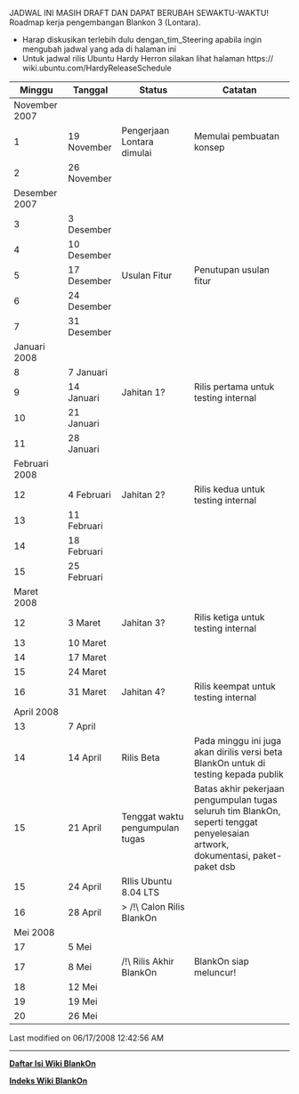 JADWAL INI MASIH DRAFT DAN DAPAT BERUBAH SEWAKTU-WAKTU!
Roadmap kerja pengembangan Blankon 3 (Lontara).
   * Harap diskusikan terlebih dulu dengan_tim_Steering apabila ingin
      mengubah jadwal yang ada di halaman ini
   * Untuk jadwal rilis Ubuntu Hardy Herron silakan lihat halaman https://
      wiki.ubuntu.com/HardyReleaseSchedule

|Minggu |Tanggal |Status |Catatan |
|------------------|------------------|------------------|------------------|
|November 2007||||
|1|19 November |Pengerjaan Lontara dimulai |Memulai pembuatan konsep|
|2|26 November |||
|Desember 2007||||
|3|3 Desember |||
|4|10 Desember |||
|5|17 Desember |Usulan Fitur |Penutupan usulan fitur|
|6|24 Desember |||
|7|31 Desember |||
|Januari 2008||||
|8|7 Januari |||
|9|14 Januari |Jahitan 1? |Rilis pertama untuk testing internal|
|10|21 Januari |||
|11|28 Januari |||
|Februari 2008||||
|12|4 Februari |Jahitan 2? |Rilis kedua untuk testing internal |
|13|11 Februari |||
|14|18 Februari |||
|15|25 Februari |||
|Maret 2008||||
|12|3 Maret |Jahitan 3? |Rilis ketiga untuk testing internal|
|13|10 Maret |||
|14|17 Maret |||
|15|24 Maret |||
|16|31 Maret |Jahitan 4? |Rilis keempat untuk testing internal|
|April 2008||||
|13|7 April |||
|14|14 April |Rilis Beta |Pada minggu ini juga akan dirilis versi beta BlankOn untuk di testing kepada publik|
|15|21 April |Tenggat waktu pengumpulan tugas |Batas akhir pekerjaan pengumpulan tugas seluruh tim BlankOn, seperti tenggat penyelesaian artwork, dokumentasi, paket-paket dsb|
|15|24 April |RIlis Ubuntu 8.04 LTS||
|16|28 April |> /!\ Calon Rilis BlankOn ||
|Mei 2008||||
|17|5 Mei |||
|17|8 Mei |/!\ Rilis Akhir BlankOn |BlankOn siap meluncur!|
|18|12 Mei |||
|19|19 Mei |||
|20|26 Mei |||


Last modified on 06/17/2008 12:42:56 AM
 
---
[**Daftar Isi Wiki BlankOn**](/wiki/DaftarIsi/index.html)
 
[**Indeks Wiki BlankOn**](/wiki/Indeks.html)
